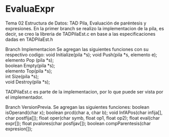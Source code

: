 # EvaluaExpr
Tema 02 Estructura de Datos: TAD Pila, Evaluación de paréntesis y expresiones.
En la primer branch se realizo la implementacion de la pila, es decir,
se creo la libreria de TADPilaEst.c en base a las especificaciones dadas
en TADPilaEst.h

Branch Implementacion
Se agregan las siguientes funciones con su respectivo codigo:
void Initialize(pila *s);
void Push(pila *s, elemento e);		
elemento Pop (pila *s);				
boolean Empty(pila *s);				
elemento Top(pila *s);				
int Size(pila *s);					
void Destroy(pila *s);

TADPilaEst.c es parte de la implementacion, por lo que puede ser
vista por el implementador.

Branch VersionPrevia.
Se agregan las siguientes funciones:
boolean isOperand(char x);
boolean prcd(char a, char b);
void InfAPos(char infija[], char postfija[]);
float oper(char symb, float op1, float op2);
float eval(char expr[]);
float pvalores(char posfijav[]);
boolean compParentesis(char expresion[]);


